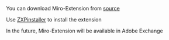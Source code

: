 <p>You can download Miro-Extension from <a href="https://drive.google.com/uc?id=1qV5To-hAdUa4fEW3pqyE4owywPDDa96m&export=download">source</a></p>
<p>Use <a href="https://zxpinstaller.com">ZXPinstaller</a> to install the extension</p>
<p>In the future, Miro-Extension will be available in Adobe Exchange</p>